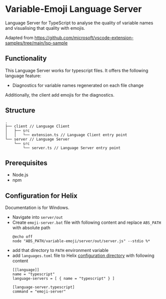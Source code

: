 # Variable-Emoji Language Server

Language Server for TypeScript to analyse the quality of variable names and visualising that quality with emojis.

Adapted from https://github.com/microsoft/vscode-extension-samples/tree/main/lsp-sample

## Functionality

This Language Server works for typescript files. It offers the following language feature:
- Diagnostics for variable names regenerated on each file change

Additionally, the client add emojis for the diagnostics.


## Structure

```
.
├── client // Language Client
│   ├── src
│   │   └── extension.ts // Language Client entry point
└── server // Language Server
    └── src
        └── server.ts // Language Server entry point
```


## Prerequisites

- Node.js
- npm


## Configuration for Helix
Documentation is for Windows.

- Navigate into `server/out`
- Create `emoji-server.bat` file with following content and replace `ABS_PATH` with absolute path
    ```
    @echo off
    node "ABS_PATH/variable-emoji/server/out/server.js" --stdio %*
    ```
- add that directory to `PATH` environment variable
- add `languages.toml` file to Helix [configuration directory](https://docs.helix-editor.com/guides/adding_languages.html) with following content
    ```
    [[language]]
    name = "typescript"
    language-servers = [ { name = "typescript" } ]

    [language-server.typescript]
    command = "emoji-server"
    ```